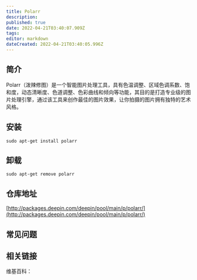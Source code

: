 ```yaml
---
title: Polarr
description: 
published: true
date: 2022-04-21T03:40:07.909Z
tags: 
editor: markdown
dateCreated: 2022-04-21T03:40:05.996Z
---
```


## 简介

Polarr（泼辣修图）是一个智能图片处理工具，具有色温调整、区域色调系数、饱和度，动态清晰度、色道调整、色彩曲线和倾向等功能，其目的是打造专业级的图片处理引擎，通过该工具来创作最佳的图片效果，让你拍摄的图片拥有独特的艺术风格。

## 安装

`sudo apt-get install polarr`

## 卸载

`sudo apt-get remove polarr`

## 仓库地址

[http://packages.deepin.com/deepin/pool/main/p/polarr/](http://packages.deepin.com/deepin/pool/main/p/polarr/)


## 常见问题


## 相关链接

维基百科：